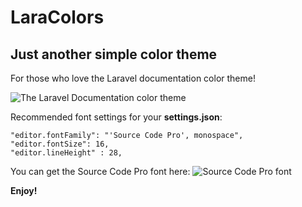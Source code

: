 # LaraColors
## Just another simple color theme
For those who love the Laravel documentation color theme!

![The Laravel Documentation color theme](https://i.imgur.com/crsdsaV.png)

Recommended font settings for your **settings.json**:

```
"editor.fontFamily": "'Source Code Pro', monospace",
"editor.fontSize": 16,
"editor.lineHeight" : 28,
```

You can get the Source Code Pro font here:
![Source Code Pro font](https://fonts.google.com/specimen/Source+Code+Pro)

**Enjoy!**